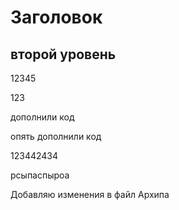 # Заголовок

## второй уровень

12345

123

дополнили код

опять дополнили код

123442434

рсыпаспыроа

Добавляю изменения в файл Архипа